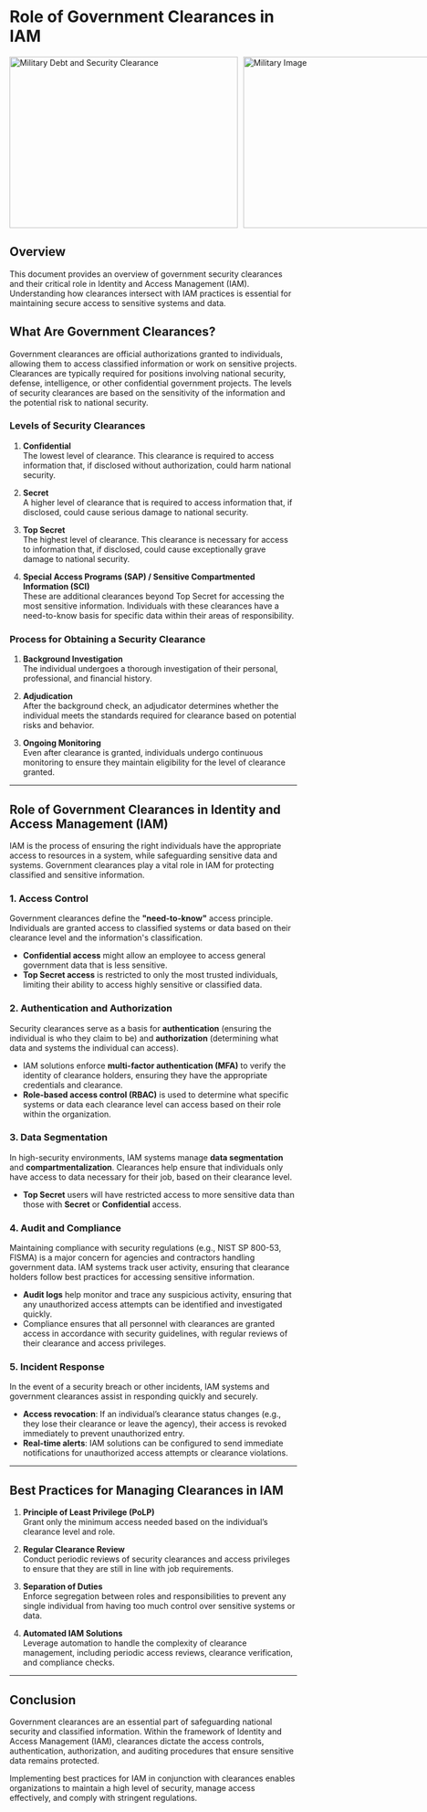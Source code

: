 # Role of Government Clearances in IAM

<div style="display: flex; justify-content: space-between;">
  <img src="https://www.incharge.org/wp-content/uploads/2015/08/Military-Debt-Security-Clearance.png" alt="Military Debt and Security Clearance" width="400" height="300" style="margin-right: 10px;"/>
  <img src="https://media.defense.gov/2020/Jan/21/2002237135/-1/-1/0/200129-D-DV043-1002.PNG" alt="Military Image" width="600" height="300"/>
</div>

## Overview

This document provides an overview of government security clearances and their critical role in Identity and Access Management (IAM). Understanding how clearances intersect with IAM practices is essential for maintaining secure access to sensitive systems and data.

## What Are Government Clearances?

Government clearances are official authorizations granted to individuals, allowing them to access classified information or work on sensitive projects. Clearances are typically required for positions involving national security, defense, intelligence, or other confidential government projects. The levels of security clearances are based on the sensitivity of the information and the potential risk to national security.

### Levels of Security Clearances

1. **Confidential**  
   The lowest level of clearance. This clearance is required to access information that, if disclosed without authorization, could harm national security.
   
2. **Secret**  
   A higher level of clearance that is required to access information that, if disclosed, could cause serious damage to national security.

3. **Top Secret**  
   The highest level of clearance. This clearance is necessary for access to information that, if disclosed, could cause exceptionally grave damage to national security.

4. **Special Access Programs (SAP) / Sensitive Compartmented Information (SCI)**  
   These are additional clearances beyond Top Secret for accessing the most sensitive information. Individuals with these clearances have a need-to-know basis for specific data within their areas of responsibility.

### Process for Obtaining a Security Clearance

1. **Background Investigation**  
   The individual undergoes a thorough investigation of their personal, professional, and financial history.
   
2. **Adjudication**  
   After the background check, an adjudicator determines whether the individual meets the standards required for clearance based on potential risks and behavior.

3. **Ongoing Monitoring**  
   Even after clearance is granted, individuals undergo continuous monitoring to ensure they maintain eligibility for the level of clearance granted.

---

## Role of Government Clearances in Identity and Access Management (IAM)

IAM is the process of ensuring the right individuals have the appropriate access to resources in a system, while safeguarding sensitive data and systems. Government clearances play a vital role in IAM for protecting classified and sensitive information.

### 1. **Access Control**

Government clearances define the **"need-to-know"** access principle. Individuals are granted access to classified systems or data based on their clearance level and the information's classification. 

- **Confidential access** might allow an employee to access general government data that is less sensitive.
- **Top Secret access** is restricted to only the most trusted individuals, limiting their ability to access highly sensitive or classified data.

### 2. **Authentication and Authorization**

Security clearances serve as a basis for **authentication** (ensuring the individual is who they claim to be) and **authorization** (determining what data and systems the individual can access).

- IAM solutions enforce **multi-factor authentication (MFA)** to verify the identity of clearance holders, ensuring they have the appropriate credentials and clearance.
- **Role-based access control (RBAC)** is used to determine what specific systems or data each clearance level can access based on their role within the organization.

### 3. **Data Segmentation**

In high-security environments, IAM systems manage **data segmentation** and **compartmentalization**. Clearances help ensure that individuals only have access to data necessary for their job, based on their clearance level.

- **Top Secret** users will have restricted access to more sensitive data than those with **Secret** or **Confidential** access.

### 4. **Audit and Compliance**

Maintaining compliance with security regulations (e.g., NIST SP 800-53, FISMA) is a major concern for agencies and contractors handling government data. IAM systems track user activity, ensuring that clearance holders follow best practices for accessing sensitive information.

- **Audit logs** help monitor and trace any suspicious activity, ensuring that any unauthorized access attempts can be identified and investigated quickly.
- Compliance ensures that all personnel with clearances are granted access in accordance with security guidelines, with regular reviews of their clearance and access privileges.

### 5. **Incident Response**

In the event of a security breach or other incidents, IAM systems and government clearances assist in responding quickly and securely.

- **Access revocation**: If an individual’s clearance status changes (e.g., they lose their clearance or leave the agency), their access is revoked immediately to prevent unauthorized entry.
- **Real-time alerts**: IAM solutions can be configured to send immediate notifications for unauthorized access attempts or clearance violations.

---

## Best Practices for Managing Clearances in IAM

1. **Principle of Least Privilege (PoLP)**  
   Grant only the minimum access needed based on the individual’s clearance level and role.

2. **Regular Clearance Review**  
   Conduct periodic reviews of security clearances and access privileges to ensure that they are still in line with job requirements.

3. **Separation of Duties**  
   Enforce segregation between roles and responsibilities to prevent any single individual from having too much control over sensitive systems or data.

4. **Automated IAM Solutions**  
   Leverage automation to handle the complexity of clearance management, including periodic access reviews, clearance verification, and compliance checks.

---

## Conclusion

Government clearances are an essential part of safeguarding national security and classified information. Within the framework of Identity and Access Management (IAM), clearances dictate the access controls, authentication, authorization, and auditing procedures that ensure sensitive data remains protected.

Implementing best practices for IAM in conjunction with clearances enables organizations to maintain a high level of security, manage access effectively, and comply with stringent regulations.
